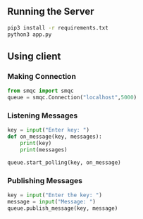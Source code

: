 ## Running the Server
```bash
pip3 install -r requirements.txt
python3 app.py
```

    
## Using client

### Making Connection
```python
from smqc import smqc
queue = smqc.Connection("localhost",5000)
```

### Listening Messages
```python
key = input("Enter key: ")
def on_message(key, messages):
	print(key)
	print(messages)

queue.start_polling(key, on_message)
```

### Publishing Messages
```python
key = input("Enter the key: ")
message = input("Message: ")
queue.publish_message(key, message)
```
